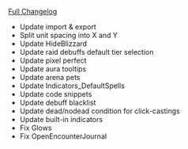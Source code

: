 [Full Changelog](https://github.com/enderneko/Cell/compare/r137-release...8847f1da780d3c2159a7f0c899b24e9ac032da63)

- Update import & export
- Split unit spacing into X and Y
- Update HideBlizzard
- Update raid debuffs default tier selection
- Update pixel perfect
- Update aura tooltips
- Update arena pets
- Update Indicators_DefaultSpells
- Update code snippets
- Update debuff blacklist
- Update dead/nodead condition for click-castings
- Update built-in indicators
- Fix Glows
- Fix OpenEncounterJournal
